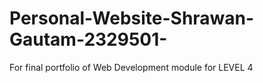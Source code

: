 # Personal-Website-Shrawan-Gautam-2329501-
For final portfolio of Web Development module for LEVEL 4 
